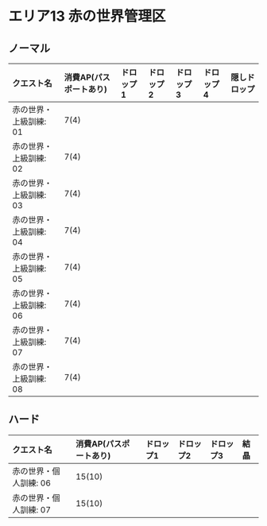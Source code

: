 # エリア13 赤の世界管理区

## ノーマル

|クエスト名|消費AP(パスポートあり)|ドロップ1|ドロップ2|ドロップ3|ドロップ4|隠しドロップ|
|:--|:--|:--|:--|:--|:--|:--|
|赤の世界・上級訓練: 01|7(4)||||||
|赤の世界・上級訓練: 02|7(4)||||||
|赤の世界・上級訓練: 03|7(4)||||||
|赤の世界・上級訓練: 04|7(4)||||||
|赤の世界・上級訓練: 05|7(4)||||||
|赤の世界・上級訓練: 06|7(4)||||||
|赤の世界・上級訓練: 07|7(4)||||||
|赤の世界・上級訓練: 08|7(4)||||||

## ハード

|クエスト名|消費AP(パスポートあり)|ドロップ1|ドロップ2|ドロップ3|結晶|
|:--|:--|:--|:--|:--|:--|
|赤の世界・個人訓練: 06|15(10)|||||
|赤の世界・個人訓練: 07|15(10)|||||